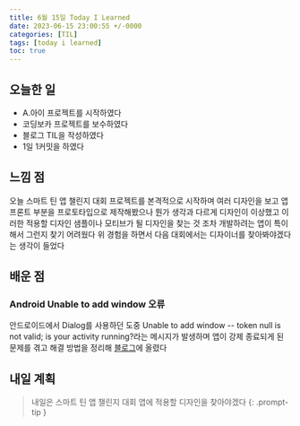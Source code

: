 ```yaml
---
title: 6월 15일 Today I Learned
date: 2023-06-15 23:00:55 +/-0000
categories: [TIL]
tags: [today i learned]
toc: true
---
```


## 오늘한 일

* A.아이 프로젝트를 시작하였다
* 코딩보카 프로젝트를 보수하였다
* 블로그 TIL을 작성하였다
* 1일 1커밋을 하였다

## 느낌 점

오늘 스마트 틴 앱 챌린지 대회 프로젝트를 본격적으로 시작하며 여러 디자인을 보고 앱 프론트 부분을 프로토타입으로 제작해봤으나 뭔가 생각과 다르게 디자인이 이상했고 이러한 적용할 디자인 샘플이나 모티브가 될 디자인을 찾는 것 조차 개발하려는 앱이 특이해서 그런지 찾기 어려웠다 위 경험을 하면서 다음 대회에서는 디자이너를 찾아봐야겠다는 생각이 들었다

## 배운 점

### Android Unable to add window 오류

안드로이드에서 Dialog를 사용하던 도중 Unable to add window -- token null is not valid; is your activity running?라는 메시지가 발생하며 앱이 강제 종료되게 된 문제를 겪고
해결 방법을 정리해 [블로그](https://jangwoojun.github.io/posts/%EC%95%88%EB%93%9C%EB%A1%9C%EC%9D%B4%EB%93%9C-Unable-to-window-%EC%98%A4%EB%A5%98/)에 올렸다


## 내일 계획

> 내일은 스마트 틴 앱 챌린지 대회 앱에 적용할 디자인을 찾아야겠다
{: .prompt-tip }

